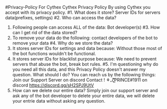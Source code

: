 #Privacy-Policy For Cythex
Cythex Privacy Policy
By using Cythex you accept with its privacy policy.
#1. What does it store?
Server IDs for servers data(prefixes, settings)
#2. Who can access the data?
1. Following people can access ALL of the data:
Bot developer(s)
#3. How can I get rid of the data stored?
1. To remove your data do the following:
contact developers of the bot to remove your data
#4. Why do we store the data?
1. It stores server IDs for settings and data because:
Without those most of the bot functions wouldn't be functional.
2. It stores server IDs for blacklist purpose because:
We need to prevent servers that abuse the bot, break bot rules.
#5. I'm questioning why do you need all this data, and this Privacy Policy doesn't answer my question. What should I do?
You can reach us by the following things:
Join our Support Server on discord
Contact !          ⚘₊ζ͜͡PRINCE#1911  on discord https://discord.gg/sH2SPJ9UtV
6. How can we delete our entire data?
Simply join our support server and ask any of the bot developer to delete your entire data, we will delete your entrie data without asking any question.

